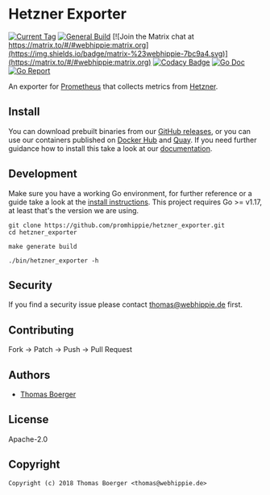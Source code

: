 # Hetzner Exporter

[![Current Tag](https://img.shields.io/github/v/tag/promhippie/hetzner_exporter?sort=semver)](https://github.com/promhippie/prometheus-scw-sd) [![General Build](https://github.com/promhippie/hetzner_exporter/workflows/general.yml/badge.svg)](https://github.com/promhippie/hetzner_exporter/actions/workflows/general.yaml) [![Join the Matrix chat at https://matrix.to/#/#webhippie:matrix.org](https://img.shields.io/badge/matrix-%23webhippie-7bc9a4.svg)](https://matrix.to/#/#webhippie:matrix.org) [![Codacy Badge](https://app.codacy.com/project/badge/Grade/0621f7fa70104074ad05ab9ac304d185)](https://www.codacy.com/gh/promhippie/hetzner_exporter/dashboard?utm_source=github.com&amp;utm_medium=referral&amp;utm_content=promhippie/hetzner_exporter&amp;utm_campaign=Badge_Grade) [![Go Doc](https://godoc.org/github.com/promhippie/hetzner_exporter?status.svg)](http://godoc.org/github.com/promhippie/hetzner_exporter) [![Go Report](http://goreportcard.com/badge/github.com/promhippie/hetzner_exporter)](http://goreportcard.com/report/github.com/promhippie/hetzner_exporter)

An exporter for [Prometheus][prometheus] that collects metrics from
[Hetzner][hetzner].

## Install

You can download prebuilt binaries from our [GitHub releases][releases], or you
can use our containers published on [Docker Hub][dockerhub] and [Quay][quayio].
If you need further guidance how to install this take a look at our
[documentation][docs].

## Development

Make sure you have a working Go environment, for further reference or a guide
take a look at the [install instructions][golang]. This project requires
Go >= v1.17, at least that's the version we are using.

```console
git clone https://github.com/promhippie/hetzner_exporter.git
cd hetzner_exporter

make generate build

./bin/hetzner_exporter -h
```

## Security

If you find a security issue please contact
[thomas@webhippie.de](mailto:thomas@webhippie.de) first.

## Contributing

Fork -> Patch -> Push -> Pull Request

## Authors

-   [Thomas Boerger](https://github.com/tboerger)

## License

Apache-2.0

## Copyright

```console
Copyright (c) 2018 Thomas Boerger <thomas@webhippie.de>
```

[prometheus]: https://prometheus.io
[hetzner]: http://robot.your-server.de
[releases]: https://github.com/promhippie/hetzner_exporter/releases
[dockerhub]: https://hub.docker.com/r/promhippie/hetzner-exporter/tags/
[quayio]: https://quay.io/repository/promhippie/hetzner-exporter?tab=tags
[docs]: https://promhippie.github.io/hetzner_exporter/#getting-started
[golang]: http://golang.org/doc/install.html
